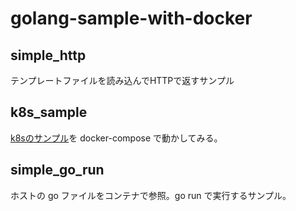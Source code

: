 # golang-sample-with-docker

## simple_http

テンプレートファイルを読み込んでHTTPで返すサンプル

## k8s_sample

[k8sのサンプル](https://github.com/GoogleCloudPlatform/kubernetes-engine-samples/tree/master/hello-app)を docker-compose で動かしてみる。

## simple_go_run

ホストの go ファイルをコンテナで参照。go run で実行するサンプル。
